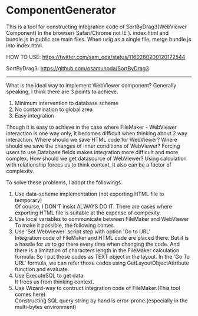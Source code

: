 # ComponentGenerator

This is a tool for constructing integration code of SortByDrag3(WebViewer Component) in the browser( Safari/Chrome not IE ). 
index.html and bundle.js in public are main files. When usig as a single file, merge bundle.js into index.html.

HOW TO USE: https://twitter.com/sam_oda/status/1160280200120172544  

SortByDrag3: https://github.com/osamunoda/SortByDrag3  
*********************************************************************

What is the ideal way to implement WebViewer component?
Generally speaking, I think there are 3 points to achieve.

1. Minimum intervention to database scheme
2. No contamination to global area
3. Easy integration

Though it is easy to achieve in the case where FileMaker - WebViewer interaction is one way only, it becomes difficult when thinking about 2 way interaction.
Where should we save HTML code for WebViewer?
Where should we save the changes of inner conditions of WebViewer? 
Forcing users to use Database fields makes integration more difficult and more complex.
How should we get datasource of WebViewer?
Using calculation with relationship forces us to think context. It also can be a factor of complexity.

To solve these problems, I adopt the followings.

1. Use data-scheme implementation (not exporting HTML file to temporary)  
Of course, I DON'T insist ALWAYS DO IT. There are cases where exporting HTML file is suitable at the expense of compexity.
2. Use local variables to communicate between FileMaker and WebViewer
To make it possible, the following comes.
3. Use 'Set WebViewer' script step with option 'Go to URL'  
Integration code of FileMaker and HTML code are placed there. But it is a hassle for us to go there every time when changing the code.
And there is a limitation of characters length in the FileMaker calculation formula. So I put those codes as TEXT object in the layout.
In the 'Go To URL' formula, we can refer those codes using GetLayoutObjectAttribute function and evaluate.
4. Use ExecuteSQL to get data.  
It frees us from thinking context.
5. Use Wizard-way to contruct integration code of FileMaker.(This tool comes here)  
Constructing SQL query string by hand is error-prone.(especially in the multi-bytes environment)
